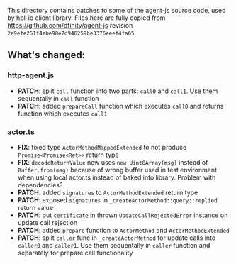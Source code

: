 This directory contains patches to some of the agent-js source code, used by hpl-io client library.
Files here are fully copied from https://github.com/dfinity/agent-js revision `2e9efe251f4ebe98e7d946259be3376eeef4fa65`.

## What's changed:

### http-agent.js
- **PATCH**: split `call` function into two parts: `call0` and `call1`. Use them sequentally in `call` function
- **PATCH**: added `prepareCall` function which executes `call0` and returns function which executes `call1`

### actor.ts
- **FIX**: fixed type `ActorMethodMappedExtended` to not produce `Promise<Promise<Ret>>` return type
- **FIX**: `decodeReturnValue` now uses `new Uint8Array(msg)` instead of `Buffer.from(msg)` because of wrong buffer used in test environment when using local actor.ts instead of baked into library. Problem with dependencies?
- **PATCH**: added `signatures` to `ActorMethodExtended` return type
- **PATCH**: exposed `signatures` in `_createActorMethod::query::replied` return value
- **PATCH**: put `certificate` in thrown `UpdateCallRejectedError` instance on update call rejection
- **PATCH**: added `prepare` function to `ActorMethod` and `ActorMethodExtended`
- **PATCH**: split `caller` func in `_createActorMethod` for update calls into `caller0` and `caller1`. Use them sequentally in `caller` function and separately for prepare call functionality
